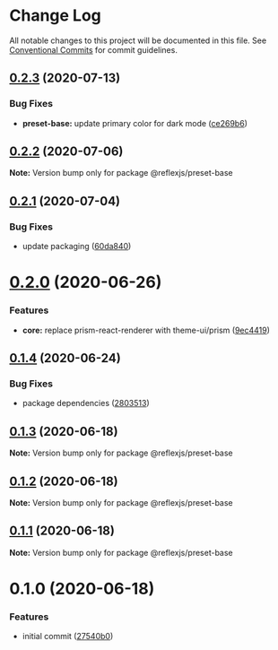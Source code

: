 # Change Log

All notable changes to this project will be documented in this file.
See [Conventional Commits](https://conventionalcommits.org) for commit guidelines.

## [0.2.3](https://github.com/reflexjs/reflex/compare/@reflexjs/preset-base@0.2.2...@reflexjs/preset-base@0.2.3) (2020-07-13)


### Bug Fixes

* **preset-base:** update primary color for dark mode ([ce269b6](https://github.com/reflexjs/reflex/commit/ce269b63e8ad700405ad2f2ed42494d90c8588c7))





## [0.2.2](https://github.com/reflexjs/reflex/compare/@reflexjs/preset-base@0.2.1...@reflexjs/preset-base@0.2.2) (2020-07-06)

**Note:** Version bump only for package @reflexjs/preset-base





## [0.2.1](https://github.com/reflexjs/reflex/compare/@reflexjs/preset-base@0.2.0...@reflexjs/preset-base@0.2.1) (2020-07-04)


### Bug Fixes

* update packaging ([60da840](https://github.com/reflexjs/reflex/commit/60da84066db689ffd9732bcb1a91438458d131b8))





# [0.2.0](https://github.com/reflexjs/reflex/compare/@reflexjs/preset-base@0.1.4...@reflexjs/preset-base@0.2.0) (2020-06-26)


### Features

* **core:** replace prism-react-renderer with theme-ui/prism ([9ec4419](https://github.com/reflexjs/reflex/commit/9ec44192678175f00d760d9a93dc89dc86be5daf))





## [0.1.4](https://github.com/reflexjs/reflex/compare/@reflexjs/preset-base@0.1.3...@reflexjs/preset-base@0.1.4) (2020-06-24)


### Bug Fixes

* package dependencies ([2803513](https://github.com/reflexjs/reflex/commit/2803513c7587882e7de615afd47bc85a75b1e8a6))





## [0.1.3](https://github.com/reflexjs/reflex/compare/@reflexjs/preset-base@0.1.2...@reflexjs/preset-base@0.1.3) (2020-06-18)

**Note:** Version bump only for package @reflexjs/preset-base





## [0.1.2](https://github.com/reflexjs/reflex/compare/@reflexjs/preset-base@0.1.1...@reflexjs/preset-base@0.1.2) (2020-06-18)

**Note:** Version bump only for package @reflexjs/preset-base





## [0.1.1](https://github.com/reflexjs/reflex/compare/@reflexjs/preset-base@0.1.0...@reflexjs/preset-base@0.1.1) (2020-06-18)

**Note:** Version bump only for package @reflexjs/preset-base





# 0.1.0 (2020-06-18)


### Features

* initial commit ([27540b0](https://github.com/reflexjs/reflex/commit/27540b022a849212a21894b05df928e5e6b19456))
